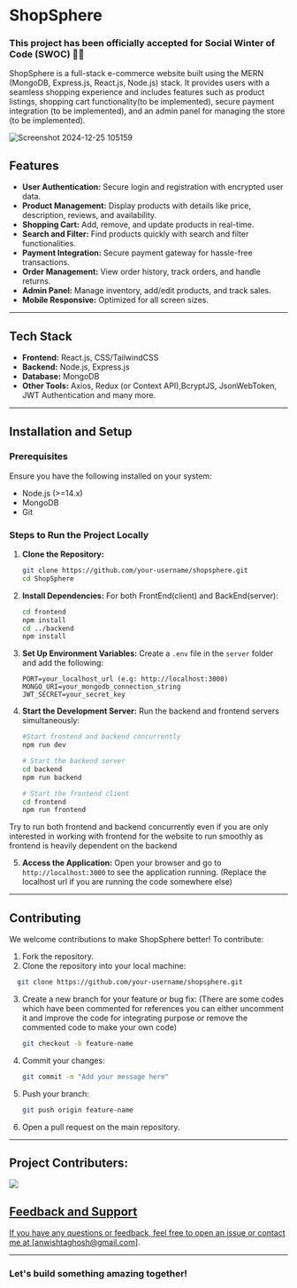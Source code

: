 # ShopSphere

### This project has been officially accepted for Social Winter of Code (SWOC) 🎉🎊

ShopSphere is a full-stack e-commerce website built using the MERN (MongoDB, Express.js, React.js, Node.js) stack. It provides users with a seamless shopping experience and includes features such as product listings, shopping cart functionality(to be implemented), secure payment integration (to be implemented), and an admin panel for managing the store (to be implemented).

![Screenshot 2024-12-25 105159](https://github.com/user-attachments/assets/06a4839a-68c9-4484-b99d-a352bd5bebfb)




## Features

- **User Authentication:** Secure login and registration with encrypted user data.
- **Product Management:** Display products with details like price, description, reviews, and availability.
- **Shopping Cart:** Add, remove, and update products in real-time.
- **Search and Filter:** Find products quickly with search and filter functionalities.
- **Payment Integration:** Secure payment gateway for hassle-free transactions.
- **Order Management:** View order history, track orders, and handle returns.
- **Admin Panel:** Manage inventory, add/edit products, and track sales.
- **Mobile Responsive:** Optimized for all screen sizes.

---

## Tech Stack

- **Frontend:** React.js, CSS/TailwindCSS
- **Backend:** Node.js, Express.js
- **Database:** MongoDB
- **Other Tools:** Axios, Redux (or Context API),BcryptJS, JsonWebToken,  JWT Authentication and many more.

---

## Installation and Setup

### Prerequisites
Ensure you have the following installed on your system:
- Node.js (>=14.x)
- MongoDB
- Git

### Steps to Run the Project Locally

1. **Clone the Repository:**
   ```bash
   git clone https://github.com/your-username/shopsphere.git
   cd ShopSphere
   ```

2. **Install Dependencies:**
   For both FrontEnd(client) and BackEnd(server):
   ```bash
   cd frontend
   npm install
   cd ../backend
   npm install
   ```

3. **Set Up Environment Variables:**
   Create a `.env` file in the `server` folder and add the following:
   ```env
   PORT=your_localhost_url (e.g: http://localhost:3000)
   MONGO_URI=your_mongodb_connection_string
   JWT_SECRET=your_secret_key
   ```

4. **Start the Development Server:**
   Run the backend and frontend servers simultaneously:
   ```bash
   #Start frontend and backend concurrently
   npm run dev
   
   # Start the backend server
   cd backend
   npm run backend

   # Start the frontend client
   cd frontend
   npm run frontend 
   
   ```
Try to run both frontend and backend concurrently even if you are only interested in working with frontend for the website to run smoothly as frontend is heavily dependent on the backend

5. **Access the Application:**
   Open your browser and go to `http://localhost:3000` to see the application running. (Replace the localhost url if you are running the code somewhere else)

---

## Contributing

We welcome contributions to make ShopSphere better! To contribute:

1. Fork the repository.
2. Clone the repository into your local machine:
 ```bash
   git clone https://github.com/your-username/shopsphere.git
   ```
3. Create a new branch for your feature or bug fix:
   (There are some codes which have been commented for references you can either uncomment it and improve the code for integrating purpose or remove the commented code to make your own code)
   ```bash
   git checkout -b feature-name
   ```
5. Commit your changes:
   ```bash
   git commit -m "Add your message here"
   ```
6. Push your branch:
   ```bash
   git push origin feature-name
   ```
7. Open a pull request on the main repository.

---

## Project Contributers:
<a href="https://github.com/Anwishta/ShopSphere/graphs/contributors">
<img src="https://contributors-img.web.app/image?repo=Anwishta/ShopSphere"/>



## Feedback and Support

If you have any questions or feedback, feel free to open an issue or contact me at [anwishtaghosh@gmail.com].

---

### Let's build something amazing together!


